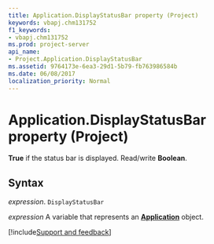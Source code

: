 ```yaml
---
title: Application.DisplayStatusBar property (Project)
keywords: vbapj.chm131752
f1_keywords:
- vbapj.chm131752
ms.prod: project-server
api_name:
- Project.Application.DisplayStatusBar
ms.assetid: 9764173e-6ea3-29d1-5b79-fb763986584b
ms.date: 06/08/2017
localization_priority: Normal
---
```



# Application.DisplayStatusBar property (Project)

 **True** if the status bar is displayed. Read/write **Boolean**.


## Syntax

_expression_. `DisplayStatusBar`

_expression_ A variable that represents an **[Application](Project.Application.md)** object.

[!include[Support and feedback](~/includes/feedback-boilerplate.md)]